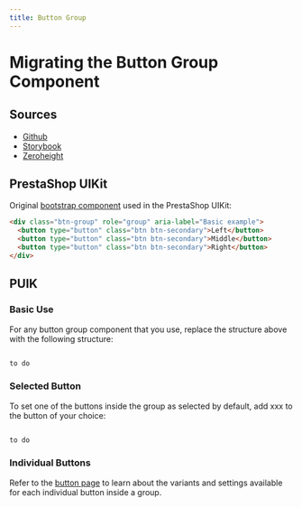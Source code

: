 ```yaml
---
title: Button Group
---
```


# Migrating the Button Group Component

## Sources

- [Github](https://github.com/PrestaShopCorp/puik/tree/main/packages/components/buttongroup)
- [Storybook](https://uikit.prestashop.com/?path=/story/components-buttongroup--default)
- [Zeroheight](https://zeroheight.com/47c0ab1be/p/56aa20-button-group)

## PrestaShop UIKit

Original [bootstrap component](https://getbootstrap.com/docs/4.0/components/button-group/) used in the PrestaShop UIKit: 

```html
<div class="btn-group" role="group" aria-label="Basic example">
  <button type="button" class="btn btn-secondary">Left</button>
  <button type="button" class="btn btn-secondary">Middle</button>
  <button type="button" class="btn btn-secondary">Right</button>
</div>
```

## PUIK

### Basic Use

For any button group component that you use, replace the structure above with the following structure:

```html

to do

```

### Selected Button

To set one of the buttons inside the group as selected by default, add xxx to the button of your choice:

```html

to do

```

### Individual Buttons

Refer to the [button page](../13-UI-Kit/README.md) to learn about the variants and settings available for each individual button inside a group.

